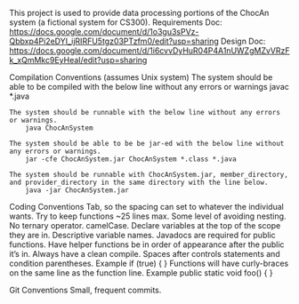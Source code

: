 
This project is used to provide data processing portions of the ChocAn system (a fictional system for CS300).
	Requirements Doc:   https://docs.google.com/document/d/1o3gu3sPVz-Qbbxp4Pi2eDYI_ijRIRFU5tgz03PTzfm0/edit?usp=sharing
	Design Doc:         https://docs.google.com/document/d/1i6cvvDyHuR04P4A1nUWZgMZvVRzFk_xQmMkc9EyHeaI/edit?usp=sharing


Compilation Conventions (assumes Unix system)
	The system should be able to be compiled with the below line without any errors or warnings
		javac *.java

	The system should be runnable with the below line without any errors or warnings.
		java ChocAnSystem

	The system should be able to be be jar-ed with the below line without any errors or warnings.
		jar -cfe ChocAnSystem.jar ChocAnSystem *.class *.java

	The system should be runnable with ChocAnSystem.jar, member_directory, and provider_directory in the same directory with the line below.
		java -jar ChocAnSystem.jar


Coding Conventions
	Tab, so the spacing can set to whatever the individual wants.
	Try to keep functions ~25 lines max.
	Some level of avoiding nesting.
	No ternary operator.
	camelCase.
	Declare variables at the top of the scope they are in.
	Descriptive variable names.
	Javadocs are required for public functions.
	Have helper functions be in order of appearance after the public it’s in.
	Always have a clean compile.
	Spaces after controls statements and condition parentheses.
		Example
		if (true) {
		}
	Functions will have curly-braces on the same line as the function line.
		Example
		public static void foo() {
		}


Git Conventions
	Small, frequent commits.


